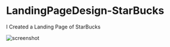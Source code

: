 # LandingPageDesign-StarBucks
I Created a Landing Page of StarBucks 

![screenshot](https://user-images.githubusercontent.com/112558970/190038766-1acf9fd4-0a5c-4267-ab5e-fa421599b91c.png)
